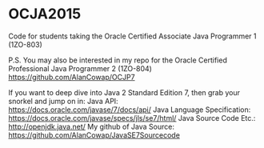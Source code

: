# OCJA2015
Code for students taking the Oracle Certified Associate Java Programmer 1 (1ZO-803) 

P.S.
You may also be interested in my repo for the Oracle Certified Professional Java Programmer 2 (1ZO-804) https://github.com/AlanCowap/OCJP7

If you want to deep dive into Java 2 Standard Edition 7, then grab your snorkel and jump on in:
Java API:                     https://docs.oracle.com/javase/7/docs/api/
Java Language Specification:  https://docs.oracle.com/javase/specs/jls/se7/html/
Java Source Code Etc.:        http://openjdk.java.net/
My github of Java Source:     https://github.com/AlanCowap/JavaSE7Sourcecode
